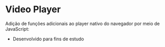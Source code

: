 # Video Player

Adição de funções adicionais ao player nativo do navegador por meio de JavaScript: 

- Desenvolvido para fins de estudo 
